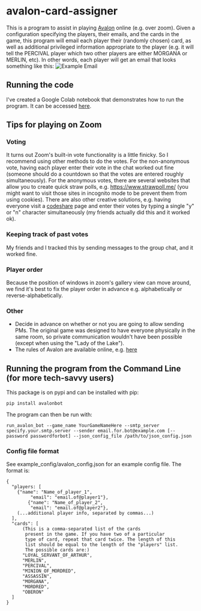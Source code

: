 # avalon-card-assigner
This is a program to assist in playing [Avalon](https://hobbylark.com/card-games/How-to-Play-Avalon) online (e.g. over zoom). Given a configuration specifying the players, their emails, and the cards in the game, this program will email each player their (randomly chosen) card, as well as additional privileged information appropriate to the player (e.g. it will tell the PERCIVAL player which two other players are either MORGANA or MERLIN, etc). In other words, each player will get an email that looks something like this:
![](https://github.com/AvantiShri/avalon-card-assigner/raw/master/ExampleEmail1.png "Example Email")

## Running the code
I've created a Google Colab notebook that demonstrates how to run the program. It can be accessed [here](https://colab.research.google.com/github/AvantiShri/avalon-card-assigner/blob/master/Avalon_Card_Assigner.ipynb).

## Tips for playing on Zoom

### Voting

It turns out Zoom's built-in vote functionality is a little finicky. So I recommend using other methods to do the votes. For the non-anonymous vote, having each player enter their vote in the chat worked out fine (someone should do a countdown so that the votes are entered roughly simultaneously). For the anonymous votes, there are several websites that allow you to create quick straw polls, e.g. https://www.strawpoll.me/ (you might want to visit those sites in incognito mode to be prevent them from using cookies). There are also other creative solutions, e.g. having everyone visit a [codeshare](https://codeshare.io/new) page and enter their votes by typing a single "y" or "n" character simultaneously (my friends actually did this and it worked ok).

### Keeping track of past votes
My friends and I tracked this by sending messages to the group chat, and it worked fine.

### Player order
Because the position of windows in zoom's gallery view can move around, we find it's best to fix the player order in advance e.g. alphabetically or reverse-alphabetically.

### Other
- Decide in advance on whether or not you are going to allow sending PMs. The original game was designed to have everyone physically in the same room, so private communication wouldn't have been possible (except when using the "Lady of the Lake").
- The rules of Avalon are available online, e.g. [here](https://hobbylark.com/card-games/How-to-Play-Avalon) 

## Running the program from the Command Line (for more tech-savvy users)

This package is on pypi and can be installed with pip:
```
pip install avalonbot
```

The program can then be run with:
```
run_avalon_bot --game_name YourGameNameHere --smtp_server specify.your.smtp.server --sender email.for.bot@example.com [--password passwordforbot] --json_config_file /path/to/json_config.json
```

### Config file format
See example_config/avalon_config.json for an example config file. The format is:
```
{
  "players: [
    {"name": "Name_of_player_1",
		 "email": "email.of@player1"},
		{"name": "Name_of_player_2",
		 "email": "email.of@player2"},
    (...additional player info, separated by commas...)
  ],
  "cards": [
      (This is a comma-separated list of the cards
       present in the game. If you have two of a particular
       type of card, repeat that card twice. The length of this
       list should be equal to the length of the "players" list.
       The possible cards are:)
      "LOYAL_SERVANT_OF_ARTHUR",
      "MERLIN",
      "PERCIVAL",
      "MINION_OF_MORDRED",
      "ASSASSIN",
      "MORGANA",
      "MORDRED",
      "OBERON"
  ]
}
```
